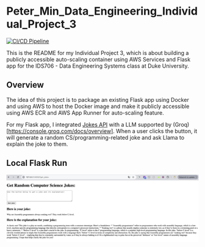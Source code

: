 # Peter_Min_Data_Engineering_Individual_Project_3
[![CI/CD Pipeline](https://github.com/nogibjj/Peter_Min_Data_Engineering_Individual_Project3/actions/workflows/cicd.yml/badge.svg)](https://github.com/nogibjj/Peter_Min_Data_Engineering_Individual_Project3/actions/workflows/cicd.yml)


This is the README for my Individual Project 3, which is about building a publicly accessible auto-scaling container using AWS Services and Flask app for the IDS706 - Data Engineering Systems class at Duke University.

## Overview
The idea of this project is to package an existing Flask app using Docker and using AWS to host the Docker image and make it publicly accessible using AWS ECR and AWS App Runner for auto-scaling feature.

For my Flask app, I integrated [Jokes API](https://sv443.net/jokeapi/v2/) with a LLM supported by (Groq)[https://console.groq.com/docs/overview]. When a user clicks the button, it will generate a random CS/programming-related joke and ask Llama to explain the joke to them.

## Local Flask Run
![alt text](./assets/local_flask_run.png)
